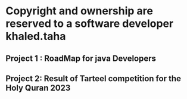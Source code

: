 # Copyright and ownership are reserved to a software developer khaled.taha
## Project 1 : RoadMap for java Developers

## Project 2: Result of Tarteel competition for the Holy Quran 2023
